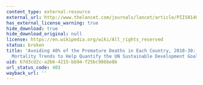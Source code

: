 ```yaml
---
content_type: external-resource
external_url: http://www.thelancet.com/journals/lancet/article/PIIS0140-6736(14)61591-9/
has_external_license_warning: true
hide_download: true
hide_download_original: null
license: https://en.wikipedia.org/wiki/All_rights_reserved
status: broken
title: 'Avoiding 40% of the Premature Deaths in Each Country, 2010-30: Review of National
  Mortality Trends to Help Quantify the UN Sustainable Development Goal for Health'
uid: 67d3cd2c-a2b6-4215-bb94-f25bc986be8b
url_status_code: 403
wayback_url: ''
---
```

